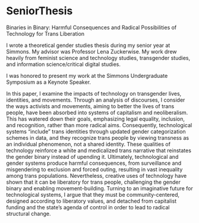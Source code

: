 # SeniorThesis
Binaries in Binary: Harmful Consequences and Radical Possibilities of Technology for Trans Liberation

I wrote a theoretical gender studies thesis during my senior year at Simmons. My advisor was Professor Lena Zuckerwise. My work drew heavily from feminist science and technology studies, transgender studies, and information science/critical digital studies.

I was honored to present my work at the Simmons Undergraduate Symposium as a Keynote Speaker. 

In this paper, I examine the impacts of technology on transgender lives, identities, and movements. Through an analysis of discourses, I consider the ways activists and movements, aiming to better the lives of trans people, have been absorbed into systems of capitalism and neoliberalism. This has watered down their goals, emphasizing legal equality, inclusion, and recognition, rather than more radical aims. Consequently, technological systems “include” trans identities through updated gender categorization schemes in data, and they recognize trans people by viewing transness as an individual phenomenon, not a shared identity. These qualities of technology reinforce a white and medicalized trans narrative that reinstates the gender binary instead of upending it. Ultimately, technological and gender systems produce harmful consequences, from surveillance and misgendering to exclusion and forced outing, resulting in vast inequality among trans populations. Nevertheless, creative uses of technology have shown that it can be liberatory for trans people, challenging the gender binary and enabling movement-building. Turning to an imaginative future for technological systems, I argue that they must be community-centered, designed according to liberatory values, and detached from capitalist funding and the state’s agenda of control in order to lead to radical structural change.
